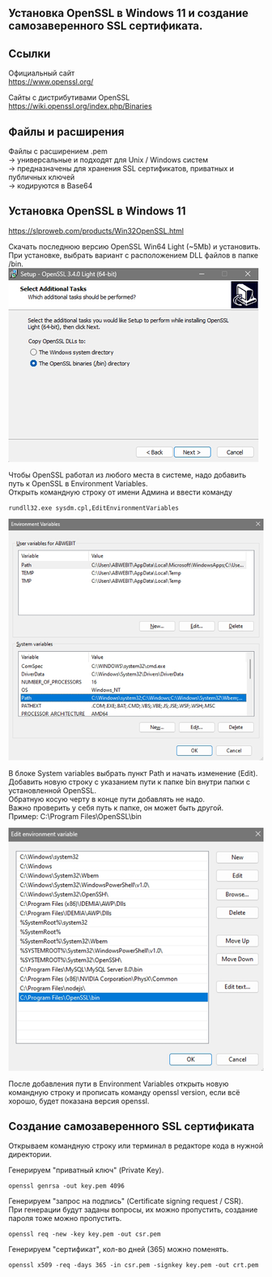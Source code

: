 ## Установка OpenSSL в Windows 11 и создание самозаверенного SSL сертификата.

## Ссылки
Официальный сайт  
https://www.openssl.org/  

Сайты с дистрибутивами OpenSSL  
https://wiki.openssl.org/index.php/Binaries   

## Файлы и расширения 
Файлы с расширением .pem  
-> универсальные и подходят для Unix / Windows систем  
-> предназначены для хранения SSL сертификатов, приватных и публичных ключей  
-> кодируются в Base64

## Установка OpenSSL в Windows 11

https://slproweb.com/products/Win32OpenSSL.html  

Скачать последнюю версию OpenSSL Win64 Light (~5Mb) и установить.  
При установке, выбрать вариант с расположением DLL файлов в папке /bin.  
![image](https://github.com/ABWEBIT/Node-Helpers/blob/main/OpenSSL/images/bin.jpg?raw=true)  


Чтобы OpenSSL работал из любого места в системе, надо добавить путь к OpenSSL в Environment Variables.  
Открыть командную строку от имени Админа и ввести команду  
```
rundll32.exe sysdm.cpl,EditEnvironmentVariables
```

![image](https://github.com/ABWEBIT/Node-Helpers/blob/main/OpenSSL/images/env.jpg?raw=true)

В блоке System variables выбрать пункт Path и начать изменение (Edit).  
Добавить новую строку с указанием пути к папке bin внутри папки с установленной OpenSSL.  
Обратную косую черту в конце пути добавлять не надо.  
Важно проверить у себя путь к папке, он может быть другой.  
Пример: C:\Program Files\OpenSSL\bin  

![image](https://github.com/ABWEBIT/Node-Helpers/blob/main/OpenSSL/images/path.jpg?raw=true)

После добавления пути в Environment Variables открыть новую командную строку и прописать команду openssl version, если всё хорошо, будет показана версия openssl.  

## Cоздание самозаверенного SSL сертификата

Открываем командную строку или терминал в редакторе кода в нужной директории.  

Генерируем "приватный ключ" (Private Key).  
```
openssl genrsa -out key.pem 4096  
```

Генерируем "запрос на подпись" (Certificate signing request / CSR).  
При генерации будут заданы вопросы, их можно пропустить, создание пароля тоже можно пропустить.  
```
openssl req -new -key key.pem -out csr.pem  
```

Генерируем "сертификат", кол-во дней (365) можно поменять.
```
openssl x509 -req -days 365 -in csr.pem -signkey key.pem -out crt.pem
```
